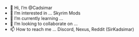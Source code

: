 - 👋 Hi, I’m @Cadsimar
- 👀 I’m interested in ... Skyrim Mods
- 🌱 I’m currently learning ...
- 💞️ I’m looking to collaborate on ...
- 📫 How to reach me ... Discord, Nexus, Reddit (SirKadsimar)

<!---
Cadsimar/Cadsimar is a ✨ special ✨ repository because its `README.md` (this file) appears on your GitHub profile.
You can click the Preview link to take a look at your changes.
--->
